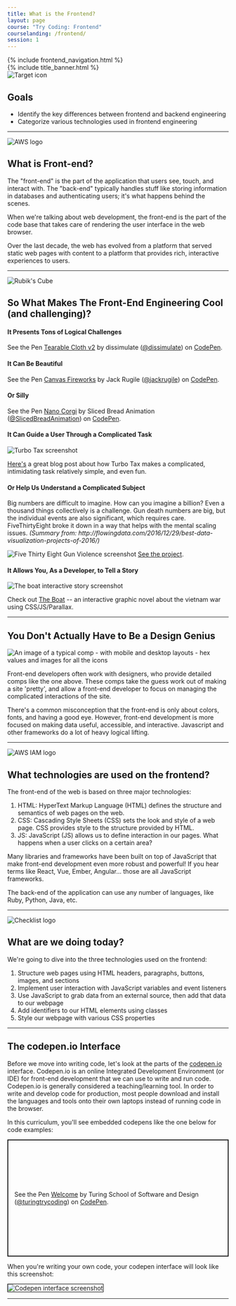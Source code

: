 ```yaml
---
title: What is the Frontend?
layout: page
course: "Try Coding: Frontend"
courselanding: /frontend/
session: 1
---
```


<div id="wrapper">
  {% include frontend_navigation.html %}
  <div id="content-container">
    {% include title_banner.html %}
    <section>
      <img class="section-image" src="{{ site.url }}/assets/images/goals.svg" alt="Target icon">
      <h2 class="section-header">Goals</h2>
      <ul>
        <li>Identify the key differences between frontend and backend engineering</li>
        <li>Categorize various technologies used in frontend engineering</li>
      </ul>
    </section>
    <hr />
    <section>
      <img class="section-image" src="{{ site.url }}/assets/images/backend.png" alt="AWS logo">
      <h2 class="section-header">What is Front-end?</h2>
      <p>The "front-end" is the part of the application that users see, touch, and interact with. The "back-end" typically handles stuff like storing information in databases and authenticating users; it's what happens behind the scenes.</p>
      <p>When we're talking about web development, the front-end is the part of the code base that takes care of rendering the user interface in the web browser.</p>
      <p>Over the last decade, the web has evolved from a platform that served static web pages with content to a platform that provides rich, interactive experiences to users.</p>
    </section>
    <hr>
    <section>
      <img class="section-image" src="{{ site.url }}/assets/images/rubik.png" alt="Rubik's Cube">
      <h2 class="section-header">So What Makes The Front-End Engineering Cool (and challenging)?</h2>
      <h4>It Presents Tons of Logical Challenges</h4>
      <p data-height="500" data-theme-id="23788" data-slug-hash="eZxEBO" data-default-tab="result" data-user="dissimulate" data-embed-version="2" data-pen-title="Tearable Cloth v2" data-preview="true" class="codepen">See the Pen <a href="http://codepen.io/dissimulate/pen/eZxEBO/">Tearable Cloth v2</a> by dissimulate (<a href="http://codepen.io/dissimulate">@dissimulate</a>) on <a href="http://codepen.io">CodePen</a>.</p>
<script async src="https://production-assets.codepen.io/assets/embed/ei.js"></script>
      <h4>It Can Be Beautiful</h4>
      <p data-height="500" data-theme-id="dark" data-slug-hash="acAgx" data-default-tab="result" data-user="jackrugile" data-embed-version="2" data-pen-title="Canvas Fireworks" data-preview="true" class="codepen">See the Pen <a href="http://codepen.io/jackrugile/pen/acAgx/">Canvas Fireworks</a> by Jack Rugile (<a href="http://codepen.io/jackrugile">@jackrugile</a>) on <a href="http://codepen.io">CodePen</a>.</p>
<script async src="https://production-assets.codepen.io/assets/embed/ei.js"></script>
    <h4>Or Silly</h4>
    <p data-height="500" data-theme-id="0" data-slug-hash="OZZyxp" data-default-tab="result" data-user="SlicedBreadAnimation" data-embed-version="2" data-pen-title="Nano Corgi" data-preview="true" class="codepen">See the Pen <a href="https://codepen.io/SlicedBreadAnimation/pen/OZZyxp/">Nano Corgi</a> by Sliced Bread Animation (<a href="https://codepen.io/SlicedBreadAnimation">@SlicedBreadAnimation</a>) on <a href="https://codepen.io">CodePen</a>.</p>
<script async src="https://static.codepen.io/assets/embed/ei.js"></script>
    <h4>It Can Guide a User Through a Complicated Task</h4>
    <img src="{{ site.url }}/assets/images/turbo-tax.jpg" alt="Turbo Tax screenshot">
    <p><a href="https://www.appcues.com/blog/how-turbotax-makes-a-dreadful-user-experience-a-delightful-one" target="blank">Here's</a> a great blog post about how Turbo Tax makes a complicated, intimidating task relatively simple, and even fun.</p>
    <h4>Or Help Us Understand a Complicated Subject</h4>
    <p>Big numbers are difficult to imagine. How can you imagine a billion? Even a thousand things collectively is a challenge. Gun death numbers are big, but the individual events are also significant, which requires care. FiveThirtyEight broke it down in a way that helps with the mental scaling issues. <i>(Summary from: http://flowingdata.com/2016/12/29/best-data-visualization-projects-of-2016/)</i></p>
    <img src="{{ site.url }}/assets/images/gun-america.png" alt="Five Thirty Eight Gun Violence screenshot">
    <a target="blank" href="http://fivethirtyeight.com/features/gun-deaths/">See the project</a>.
    <h4>It Allows You, As a Developer, to Tell a Story</h4>
    <img src="{{ site.url }}/assets/images/the-boat.png" alt="The boat interactive story screenshot">
    <p>Check out <a href="http://www.sbs.com.au/theboat/" target="blank">The Boat</a> -- an interactive graphic novel about the vietnam war using CSS/JS/Parallax.</p> 
    </section>
    <hr />
    <section>
      <h2 class="section-header">You Don't Actually Have to Be a Design Genius</h2>
      <img src="{{ site.url }}/assets/images/comp.jpeg" alt="An image of a typical comp - with mobile and desktop layouts - hex values and images for all the icons">
      <p>Front-end developers often work with designers, who provide detailed <span class="vocab">comps</span> like the one above. These comps take the guess work out of making a site 'pretty', and allow a front-end developer to focus on managing the complicated interactions of the site.</p>
      <p>There's a common misconception that the front-end is only about colors, fonts, and having a good eye. However, front-end development is more focused on making data useful, accessible, and interactive. Javascript and other frameworks do a lot of heavy logical lifting.</p>
    </section>
    <hr>
    <section>
      <img class="section-image" src="{{ site.url }}/assets/images/functions.svg" alt="AWS IAM logo">
      <h2 class="section-header">What technologies are used on the frontend?</h2>
      <p>The front-end of the web is based on three major technologies:</p>
      <ol>
        <li><span class="vocab">HTML</span>: HyperText Markup Language (HTML) defines the structure and semantics of web pages on the web.</li>
        <li><span class="vocab">CSS</span>: Cascading Style Sheets (CSS) sets the look and style of a web page. CSS provides style to the structure provided by HTML.</li>
        <li><span class="vocab">JS</span>: JavaScript (JS) allows us to define interaction in our pages. What happens when a user clicks on a certain area?</li>
      </ol>
      <p>Many libraries and frameworks have been built on top of JavaScript that make front-end development even more robust and powerful! If you hear terms like React, Vue, Ember, Angular... those are all JavaScript frameworks.</p>
      <p>The back-end of the application can use any number of languages, like Ruby, Python, Java, etc.</p>
    </section>
    <hr />
    <section>
      <img class="section-image" src="{{ site.url }}/assets/images/logistics.svg" alt="Checklist logo">
      <h2 class="section-header">What are we doing today?</h2>
      <p>We're going to dive into the three technologies used on the frontend:</p>
      <ol>
        <li>Structure web pages using HTML headers, paragraphs, buttons, images, and sections</li>
        <li>Implement user interaction with JavaScript variables and event listeners</li>
        <li>Use JavaScript to grab data from an external source, then add that data to our webpage</li>
        <li>Add identifiers to our HTML elements using classes</li>
        <li>Style our webpage with various CSS properties</li>
      </ol>
    </section>
    <hr />
    <section> 
      <h2 class="section-header">The codepen.io Interface</h2>
      <p>Before we move into writing code, let's look at the parts of the <a href="http://codepen.io" target="blank">codepen.io</a> interface. Codepen.io is an online <span class="vocab">Integrated Development Environment</span> (or IDE) for front-end development that we can use to write and run code. Codepen.io is generally considered a teaching/learning tool. In order to write and develop code for production, most people download and install the languages and tools onto their own laptops instead of running code in the browser.</p>
      <p> In this curriculum, you'll see embedded codepens like the one below for code examples:</p>
      <p class="codepen" data-height="266" data-theme-id="0" data-default-tab="html,result" data-user="turingtrycoding" data-slug-hash="abbqEgR" style="height: 266px; box-sizing: border-box; display: flex; align-items: center; justify-content: center; border: 2px solid; margin: 1em 0; padding: 1em;" data-pen-title="Welcome">
  <span>See the Pen <a href="https://codepen.io/turingtrycoding/pen/abbqEgR">
  Welcome</a> by Turing School of Software and Design (<a href="https://codepen.io/turingtrycoding">@turingtrycoding</a>)
  on <a href="https://codepen.io">CodePen</a>.</span>
</p>
<script async src="https://static.codepen.io/assets/embed/ei.js"></script>
      <p>When you're writing your own code, your codepen interface will look like this screenshot:</p>
      <img style="border: 1px solid black" src="{{ site.url }}/assets/images/codepen_interface.png" alt="Codepen interface screenshot">
    </section>
    <hr />
  </div>
</div>
<script
src="https://code.jquery.com/jquery-3.2.1.min.js"
integrity="sha256-hwg4gsxgFZhOsEEamdOYGBf13FyQuiTwlAQgxVSNgt4="
crossorigin="anonymous"></script>
<script>
  var openEtherpadButton = document.querySelector('#etherpadbutton');
  openEtherpadButton.addEventListener('click', function(){
    var etherpadName = document.querySelector('#etherpadurl').value
    document.querySelector('#etherpadurl').value = ""
    var win = window.open(`http://etherpad.net/p/${etherpadName}`, '_blank');
    win.focus();
  })
</script>
